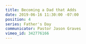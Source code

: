 ```yaml
---
title: Becoming a Dad that Adds
date: 2019-06-16 11:30:00 -07:00
position: 4
series: Father's Day
communicator: Pastor Jason Graves
vimeo_id: 342776166
---
```


